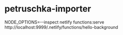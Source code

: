 # petruschka-importer


NODE_OPTIONS=--inspect netlify functions:serve
http://localhost:9999/.netlify/functions/hello-background